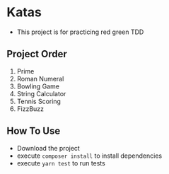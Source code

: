 # Katas
* This project is for practicing red green TDD
## Project Order
1. Prime
2. Roman Numeral
3. Bowling Game
4. String Calculator
5. Tennis Scoring
6. FizzBuzz
## How To Use
* Download the project
* execute ```composer install``` to install dependencies
* execute ```yarn test``` to run tests
